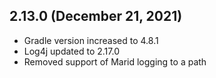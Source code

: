 ## 2.13.0 (December 21, 2021)
* Gradle version increased to 4.8.1
* Log4j updated to 2.17.0
* Removed support of Marid logging to a path